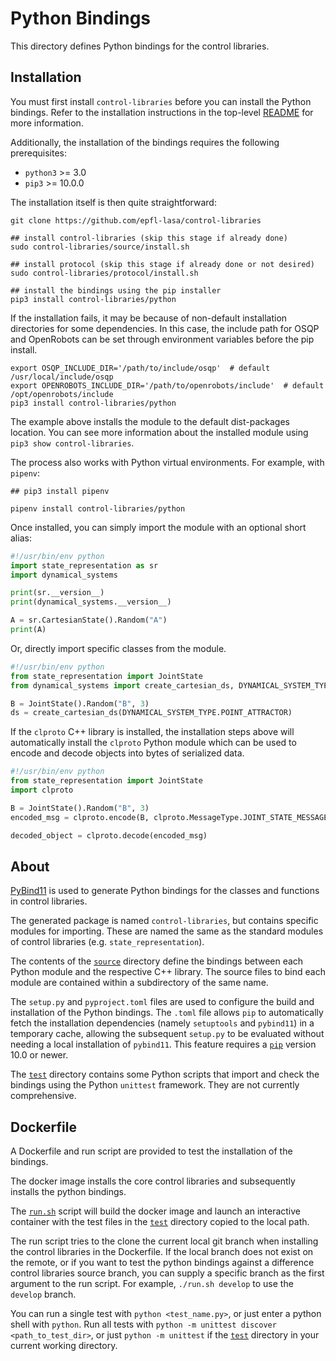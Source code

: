 # Python Bindings

This directory defines Python bindings for the control libraries.

## Installation

You must first install `control-libraries` before you can install the Python bindings.
Refer to the installation instructions in the top-level [README](../README.md) for more information.

Additionally, the installation of the bindings requires the following prerequisites:
- `python3` >= 3.0
- `pip3` >= 10.0.0

The installation itself is then quite straightforward:
```shell
git clone https://github.com/epfl-lasa/control-libraries

## install control-libraries (skip this stage if already done)
sudo control-libraries/source/install.sh

## install protocol (skip this stage if already done or not desired)
sudo control-libraries/protocol/install.sh

## install the bindings using the pip installer
pip3 install control-libraries/python
```

If the installation fails, it may be because of non-default installation directories for some dependencies.
In this case, the include path for OSQP and OpenRobots can be set through environment variables before the pip install.
```shell
export OSQP_INCLUDE_DIR='/path/to/include/osqp'  # default /usr/local/include/osqp
export OPENROBOTS_INCLUDE_DIR='/path/to/openrobots/include'  # default /opt/openrobots/include
pip3 install control-libraries/python
```

The example above installs the module to the default dist-packages location.
You can see more information about the installed module using `pip3 show control-libraries`.

The process also works with Python virtual environments. For example, with `pipenv`:
```shell script
## pip3 install pipenv

pipenv install control-libraries/python
```

Once installed, you can simply import the module with an optional short alias:
```python
#!/usr/bin/env python
import state_representation as sr
import dynamical_systems

print(sr.__version__)
print(dynamical_systems.__version__)

A = sr.CartesianState().Random("A")
print(A)
```

Or, directly import specific classes from the module.
```python
#!/usr/bin/env python
from state_representation import JointState
from dynamical_systems import create_cartesian_ds, DYNAMICAL_SYSTEM_TYPE

B = JointState().Random("B", 3)
ds = create_cartesian_ds(DYNAMICAL_SYSTEM_TYPE.POINT_ATTRACTOR)
```

If the `clproto` C++ library is installed, the installation steps above will automatically install the `clproto`
Python module which can be used to encode and decode objects into bytes of serialized data.
```python
#!/usr/bin/env python
from state_representation import JointState
import clproto

B = JointState().Random("B", 3)
encoded_msg = clproto.encode(B, clproto.MessageType.JOINT_STATE_MESSAGE)

decoded_object = clproto.decode(encoded_msg)
```

## About

[PyBind11](https://PyBind11.readthedocs.io/en/stable/index.html) is used to generate
Python bindings for the classes and functions in control libraries.

The generated package is named `control-libraries`, but contains specific modules for importing. 
These are named the same as the standard modules of control libraries (e.g. `state_representation`).

The contents of the [`source`](./source) directory define the bindings between
each Python module and the respective C++ library. The source files to bind each module are
contained within a subdirectory of the same name.

The `setup.py` and `pyproject.toml` files are used to configure the build and installation
of the Python bindings. The `.toml` file allows `pip` to automatically fetch the 
installation dependencies (namely `setuptools` and `pybind11`) in a temporary cache,
allowing the subsequent `setup.py` to be evaluated without needing a local installation of `pybind11`.
This feature requires a [`pip`](https://pypi.org/project/pip/) version 10.0 or newer.

The [`test`](./test) directory contains some Python scripts that import and check the bindings
using the Python `unittest` framework. They are not currently comprehensive.

## Dockerfile

A Dockerfile and run script are provided to test the installation of the bindings.

The docker image installs the core control libraries and subsequently installs the python bindings.

The [`run.sh`](./run.sh) script will build the docker image and launch an interactive container
with the test files in the [`test`](./test) directory copied to the local path.

The run script tries to the clone the current local git branch when installing the control libraries
in the Dockerfile. If the local branch does not exist on the remote, or if you want to test the 
python bindings against a difference control libraries source branch, you can supply a specific
branch as the first argument to the run script. For example, `./run.sh develop` to use the `develop` branch.

You can run a single test with `python <test_name.py>`, or just enter a python shell with `python`.
Run all tests with `python -m unittest discover <path_to_test_dir>`, or just `python -m unittest` if
the [`test`](./test) directory in your current working directory.
